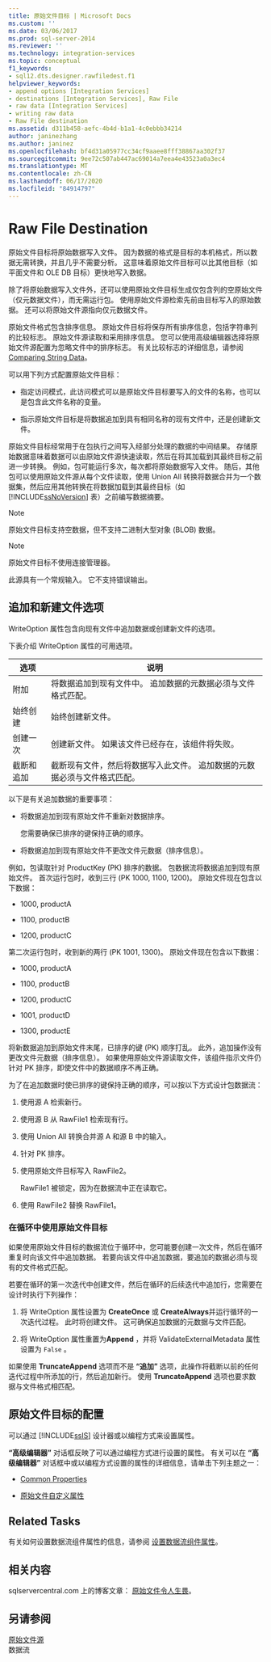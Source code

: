 ```yaml
---
title: 原始文件目标 | Microsoft Docs
ms.custom: ''
ms.date: 03/06/2017
ms.prod: sql-server-2014
ms.reviewer: ''
ms.technology: integration-services
ms.topic: conceptual
f1_keywords:
- sql12.dts.designer.rawfiledest.f1
helpviewer_keywords:
- append options [Integration Services]
- destinations [Integration Services], Raw File
- raw data [Integration Services]
- writing raw data
- Raw File destination
ms.assetid: d311b458-aefc-4b4d-b1a1-4c0ebbb34214
author: janinezhang
ms.author: janinez
ms.openlocfilehash: bf4d31a05977cc34cf9aaee8fff38867aa302f37
ms.sourcegitcommit: 9ee72c507ab447ac69014a7eea4e43523a0a3ec4
ms.translationtype: MT
ms.contentlocale: zh-CN
ms.lasthandoff: 06/17/2020
ms.locfileid: "84914797"
---
```

# <a name="raw-file-destination"></a>Raw File Destination
  原始文件目标将原始数据写入文件。 因为数据的格式是目标的本机格式，所以数据无需转换，并且几乎不需要分析。 这意味着原始文件目标可以比其他目标（如平面文件和 OLE DB 目标）更快地写入数据。  
  
 除了将原始数据写入文件外，还可以使用原始文件目标生成仅包含列的空原始文件（仅元数据文件），而无需运行包。 使用原始文件源检索先前由目标写入的原始数据。 还可以将原始文件源指向仅元数据文件。  
  
 原始文件格式包含排序信息。 原始文件目标将保存所有排序信息，包括字符串列的比较标志。 原始文件源读取和采用排序信息。 您可以使用高级编辑器选择将原始文件源配置为忽略文件中的排序标志。 有关比较标志的详细信息，请参阅 [Comparing String Data](comparing-string-data.md)。  
  
 可以用下列方式配置原始文件目标：  
  
-   指定访问模式，此访问模式可以是原始文件目标要写入的文件的名称，也可以是包含此文件名称的变量。  
  
-   指示原始文件目标是将数据追加到具有相同名称的现有文件中，还是创建新文件。  
  
 原始文件目标经常用于在包执行之间写入经部分处理的数据的中间结果。 存储原始数据意味着数据可以由原始文件源快速读取，然后在将其加载到其最终目标之前进一步转换。 例如，包可能运行多次，每次都将原始数据写入文件。 随后，其他包可以使用原始文件源从每个文件读取，使用 Union All 转换将数据合并为一个数据集，然后应用其他转换在将数据加载到其最终目标（如 [!INCLUDE[ssNoVersion](../../includes/ssnoversion-md.md)] 表）之前编写数据摘要。  
  
> [!NOTE]  
>  原始文件目标支持空数据，但不支持二进制大型对象 (BLOB) 数据。  
  
> [!NOTE]  
>  原始文件目标不使用连接管理器。  
  
 此源具有一个常规输入。 它不支持错误输出。  
  
## <a name="append-and-new-file-options"></a>追加和新建文件选项  
 WriteOption 属性包含向现有文件中追加数据或创建新文件的选项。  
  
 下表介绍 WriteOption 属性的可用选项。  
  
|选项|说明|  
|------------|-----------------|  
|附加|将数据追加到现有文件中。 追加数据的元数据必须与文件格式匹配。|  
|始终创建|始终创建新文件。|  
|创建一次|创建新文件。 如果该文件已经存在，该组件将失败。|  
|截断和追加|截断现有文件，然后将数据写入此文件。 追加数据的元数据必须与文件格式匹配。|  
  
 以下是有关追加数据的重要事项：  
  
-   将数据追加到现有原始文件不重新对数据排序。  
  
     您需要确保已排序的键保持正确的顺序。  
  
-   将数据追加到现有原始文件不更改文件元数据（排序信息）。  
  
 例如，包读取针对 ProductKey (PK) 排序的数据。 包数据流将数据追加到现有原始文件。 首次运行包时，收到三行 (PK 1000, 1100, 1200)。 原始文件现在包含以下数据：  
  
-   1000, productA  
  
-   1100, productB  
  
-   1200, productC  
  
 第二次运行包时，收到新的两行 (PK 1001, 1300)。 原始文件现在包含以下数据：  
  
-   1000, productA  
  
-   1100, productB  
  
-   1200, productC  
  
-   1001, productD  
  
-   1300, productE  
  
 将新数据追加到原始文件末尾，已排序的键 (PK) 顺序打乱。 此外，追加操作没有更改文件元数据（排序信息）。 如果使用原始文件源读取文件，该组件指示文件仍针对 PK 排序，即使文件中的数据顺序不再正确。  
  
 为了在追加数据时使已排序的键保持正确的顺序，可以按以下方式设计包数据流：  
  
1.  使用源 A 检索新行。  
  
2.  使用源 B 从 RawFile1 检索现有行。  
  
3.  使用 Union All 转换合并源 A 和源 B 中的输入。  
  
4.  针对 PK 排序。  
  
5.  使用原始文件目标写入 RawFile2。  
  
     RawFile1 被锁定，因为在数据流中正在读取它。  
  
6.  使用 RawFile2 替换 RawFile1。  
  
### <a name="using-the-raw-file-destination-in-a-loop"></a>在循环中使用原始文件目标  
 如果使用原始文件目标的数据流位于循环中，您可能要创建一次文件，然后在循环重复时向该文件中追加数据。 若要向该文件中追加数据，要追加的数据必须与现有的文件格式匹配。  
  
 若要在循环的第一次迭代中创建文件，然后在循环的后续迭代中追加行，您需要在设计时执行下列操作：  
  
1.  将 WriteOption 属性设置为 **CreateOnce** 或 **CreateAlways**并运行循环的一次迭代过程。 此时将创建文件。 这可确保追加数据的元数据与文件匹配。  
  
2.  将 WriteOption 属性重置为**Append** ，并将 ValidateExternalMetadata 属性设置为 `False` 。  
  
 如果使用 **TruncateAppend** 选项而不是 **“追加”** 选项，此操作将截断以前的任何迭代过程中所添加的行，然后追加新行。 使用 **TruncateAppend** 选项也要求数据与文件格式相匹配。  
  
## <a name="configuration-of-the-raw-file-destination"></a>原始文件目标的配置  
 可以通过 [!INCLUDE[ssIS](../../includes/ssis-md.md)] 设计器或以编程方式来设置属性。  
  
 **“高级编辑器”** 对话框反映了可以通过编程方式进行设置的属性。 有关可以在 **“高级编辑器”** 对话框中或以编程方式设置的属性的详细信息，请单击下列主题之一：  
  
-   [Common Properties](../common-properties.md)  
  
-   [原始文件自定义属性](raw-file-custom-properties.md)  
  
## <a name="related-tasks"></a>Related Tasks  
 有关如何设置数据流组件属性的信息，请参阅 [设置数据流组件属性](set-the-properties-of-a-data-flow-component.md)。  
  
## <a name="related-content"></a>相关内容  
 sqlservercentral.com 上的博客文章： [原始文件令人生畏](https://www.sqlservercentral.com/blogs/31-days-of-ssis-%e2%80%93-raw-files-are-awesome-131)。  
  
## <a name="see-also"></a>另请参阅  
 [原始文件源](raw-file-source.md)   
 数据流  
  
  
